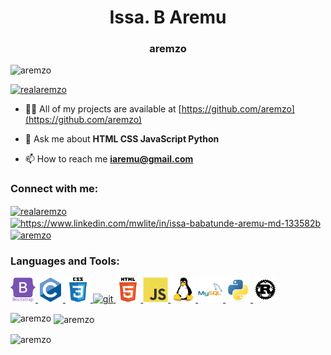 <h1 align="center">Issa. B Aremu</h1>
<h3 align="center">aremzo</h3>

<p align="left"> <img src="https://komarev.com/ghpvc/?username=aremzo&label=Profile%20views&color=0e75b6&style=flat" alt="aremzo" /> </p>

<p align="left"> <a href="https://twitter.com/realaremzo" target="blank"><img src="https://img.shields.io/twitter/follow/realaremzo?logo=twitter&style=for-the-badge" alt="realaremzo" /></a> </p>

- 👨‍💻 All of my projects are available at [https://github.com/aremzo](https://github.com/aremzo)

- 💬 Ask me about **HTML CSS JavaScript Python**

- 📫 How to reach me **iaremu@gmail.com**

<h3 align="left">Connect with me:</h3>
<p align="left">
<a href="https://twitter.com/realaremzo" target="blank"><img align="center" src="https://raw.githubusercontent.com/rahuldkjain/github-profile-readme-generator/master/src/images/icons/Social/twitter.svg" alt="realaremzo" height="30" width="40" /></a>
<a href="https://linkedin.com/in/https://www.linkedin.com/mwlite/in/issa-babatunde-aremu-md-133582b" target="blank"><img align="center" src="https://raw.githubusercontent.com/rahuldkjain/github-profile-readme-generator/master/src/images/icons/Social/linked-in-alt.svg" alt="https://www.linkedin.com/mwlite/in/issa-babatunde-aremu-md-133582b" height="30" width="40" /></a>
<a href="https://stackoverflow.com/users/aremzo" target="blank"><img align="center" src="https://raw.githubusercontent.com/rahuldkjain/github-profile-readme-generator/master/src/images/icons/Social/stack-overflow.svg" alt="aremzo" height="30" width="40" /></a>
</p>

<h3 align="left">Languages and Tools:</h3>
<p align="left"> <a href="https://getbootstrap.com" target="_blank" rel="noreferrer"> <img src="https://raw.githubusercontent.com/devicons/devicon/master/icons/bootstrap/bootstrap-plain-wordmark.svg" alt="bootstrap" width="40" height="40"/> </a> <a href="https://www.cprogramming.com/" target="_blank" rel="noreferrer"> <img src="https://raw.githubusercontent.com/devicons/devicon/master/icons/c/c-original.svg" alt="c" width="40" height="40"/> </a> <a href="https://www.w3schools.com/css/" target="_blank" rel="noreferrer"> <img src="https://raw.githubusercontent.com/devicons/devicon/master/icons/css3/css3-original-wordmark.svg" alt="css3" width="40" height="40"/> </a> <a href="https://git-scm.com/" target="_blank" rel="noreferrer"> <img src="https://www.vectorlogo.zone/logos/git-scm/git-scm-icon.svg" alt="git" width="40" height="40"/> </a> <a href="https://www.w3.org/html/" target="_blank" rel="noreferrer"> <img src="https://raw.githubusercontent.com/devicons/devicon/master/icons/html5/html5-original-wordmark.svg" alt="html5" width="40" height="40"/> </a> <a href="https://developer.mozilla.org/en-US/docs/Web/JavaScript" target="_blank" rel="noreferrer"> <img src="https://raw.githubusercontent.com/devicons/devicon/master/icons/javascript/javascript-original.svg" alt="javascript" width="40" height="40"/> </a> <a href="https://www.linux.org/" target="_blank" rel="noreferrer"> <img src="https://raw.githubusercontent.com/devicons/devicon/master/icons/linux/linux-original.svg" alt="linux" width="40" height="40"/> </a> <a href="https://www.mysql.com/" target="_blank" rel="noreferrer"> <img src="https://raw.githubusercontent.com/devicons/devicon/master/icons/mysql/mysql-original-wordmark.svg" alt="mysql" width="40" height="40"/> </a> <a href="https://www.python.org" target="_blank" rel="noreferrer"> <img src="https://raw.githubusercontent.com/devicons/devicon/master/icons/python/python-original.svg" alt="python" width="40" height="40"/> </a> <a href="https://www.rust-lang.org" target="_blank" rel="noreferrer"> <img src="https://raw.githubusercontent.com/devicons/devicon/master/icons/rust/rust-plain.svg" alt="rust" width="40" height="40"/> </a> </p>

<p><img align="left" src="https://github-readme-stats.vercel.app/api/top-langs?username=aremzo&show_icons=true&locale=en&layout=compact" alt="aremzo" /></p>

<p>&nbsp;<img align="center" src="https://github-readme-stats.vercel.app/api?username=aremzo&show_icons=true&locale=en" alt="aremzo" /></p>

<p><img align="center" src="https://github-readme-streak-stats.herokuapp.com/?user=aremzo&" alt="aremzo" /></p>
